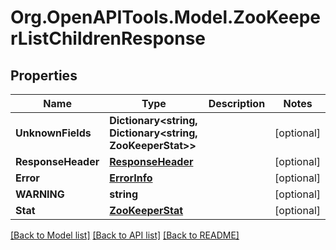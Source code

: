 # Org.OpenAPITools.Model.ZooKeeperListChildrenResponse

## Properties

Name | Type | Description | Notes
------------ | ------------- | ------------- | -------------
**UnknownFields** | **Dictionary&lt;string, Dictionary&lt;string, ZooKeeperStat&gt;&gt;** |  | [optional] 
**ResponseHeader** | [**ResponseHeader**](ResponseHeader.md) |  | [optional] 
**Error** | [**ErrorInfo**](ErrorInfo.md) |  | [optional] 
**WARNING** | **string** |  | [optional] 
**Stat** | [**ZooKeeperStat**](ZooKeeperStat.md) |  | [optional] 

[[Back to Model list]](../../README.md#documentation-for-models) [[Back to API list]](../../README.md#documentation-for-api-endpoints) [[Back to README]](../../README.md)

